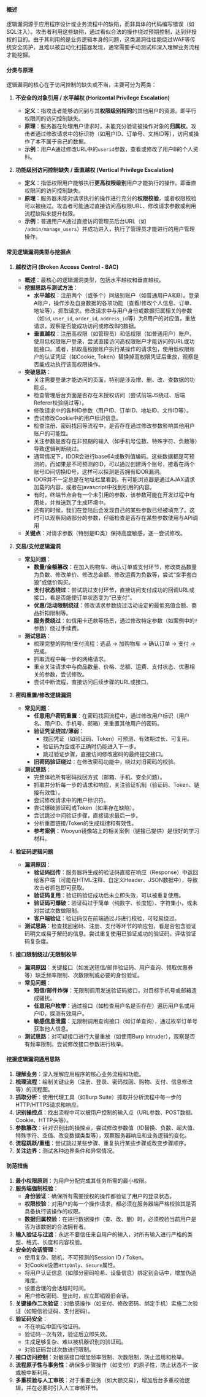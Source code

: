 #### 概述
逻辑漏洞源于应用程序设计或业务流程中的缺陷，而非具体的代码编写错误（如SQL注入）。攻击者利用这些缺陷，通过看似合法的操作绕过预期控制，达到非授权的目的。由于其利用的是业务逻辑本身的问题，这类漏洞往往能绕过WAF等传统安全防护，且难以被自动化扫描器发现，通常需要手动测试和深入理解业务流程才能挖掘。

#### 分类与原理
逻辑漏洞的核心在于访问控制的缺失或不当，主要可分为两类：

1.  **不安全的对象引用 / 水平越权 (Horizontal Privilege Escalation)**
    *   **定义**：指攻击者能够访问到与其**权限级别相同**的其他用户的资源。即平行权限间的访问控制缺失。
    *   **原理**：服务器在处理用户请求时，未能充分验证被操作对象的**归属权**。攻击者通过修改请求中的标识符（如用户ID、订单号、文档ID等），访问或操作了本不属于自己的数据。
    *   **示例**：用户A通过修改URL中的`userid`参数，查看或修改了用户B的个人资料。

2.  **功能级别访问控制缺失 / 垂直越权 (Vertical Privilege Escalation)**
    *   **定义**：指低权限用户能够执行**更高权限级别**用户才能执行的操作。即垂直权限间的访问控制缺失。
    *   **原理**：服务器未能对请求执行的操作进行充分的**权限校验**，或者权限校验可以被绕过。攻击者可能通过直接访问高权限URL、修改请求参数或利用流程缺陷来提升权限。
    *   **示例**：普通用户A通过直接访问管理员后台URL（如 `/admin/manage_users`）并成功进入，执行了管理员才能进行的用户管理操作。

#### 常见逻辑漏洞类型与挖掘点

1.  **越权访问 (Broken Access Control - BAC)**
    *   **概述**：最核心的逻辑漏洞类型，包括水平越权和垂直越权。
    *   **挖掘思路与测试方法**：
        *   **水平越权**：注册两个（或多个）同级别账户（如普通用户A和B）。登录A账户，操作涉及自身数据的各项功能（查看/修改个人信息、订单、地址等），抓取请求。修改请求中与用户身份或数据归属相关的参数（如`id`, `user_id`, `order_id`, `address_id`等）为B用户的对应值，重放请求，观察是否能成功访问或修改B的数据。
        *   **垂直越权**：注册高权限（如管理员）和低权限（如普通用户）账户。使用低权限账户登录，尝试直接访问高权限账户才能访问的URL或功能接口。或者，抓取高权限账户执行某操作的请求包，使用低权限账户的认证凭证（如Cookie, Token）替换掉高权限凭证后重放，观察是否能成功执行该高权限操作。
    *   **突破思路**：
        *   关注需要登录才能访问的页面，特别是涉及增、删、改、查数据的功能点。
        *   检查管理后台页面是否存在未授权访问（尝试前端JS绕过、后端Referer校验绕过等）。
        *   修改请求中的各种ID参数（用户ID、订单ID、地址ID、文件ID等）。
        *   尝试修改Cookie中的用户标识信息。
        *   检查注册、密码找回等流程中，是否存在通过修改参数影响其他用户账户的可能性。
        *   关注参数是否存在非预期的输入（如手机号位数、特殊字符、负数等）导致逻辑判断绕过。
        *   通常情况下，IDOR会进行base64或散列值编码。这些数据都是可预测的。而如果是不可预测的ID，可以通过创建两个账号，接着在两个账号ID间切换ID号，这样可以探测是否拥有IDOR漏洞。
        *   IDOR并不一定总是在地址栏里看到。有可能浏览器是通过AJAX请求加载的内容，或者在javascript中找到引用的内容。
        *   有时，终端节点会有一个未引用的参数，该参数可能在开发过程中有用处，并推送到了生成环境中。
        *   还有的时候，我们在登陆后会发现自己的某些参数已经被填充了。这时可以观察网络部分的参数，仔细检查是否存在某些参数使用与API调用
    *   **关键点**：对请求参数（特别是ID类）保持高度敏感，逐一尝试修改。

2.  **交易/支付逻辑漏洞**
    *   **常见问题**：
        *   **数量/金额篡改**：在加入购物车、确认订单或支付环节，修改商品数量为负数、修改单价、修改总金额、修改运费为负数等，尝试“空手套白狼”或低价购买。
        *   **支付状态绕过**：尝试跳过支付环节，直接访问支付成功的回调URL或接口，看是否能使订单状态变为“已支付”。
        *   **优惠/活动限制绕过**：修改请求参数绕过活动设定的最低充值金额、商品折扣限制等。
        *   **服务费绕过**：如信用卡还款等场景，通过修改特定参数（如案例中的`f`参数）绕过手续费。
    *   **测试思路**：
        *   梳理完整的购物/支付流程：选品 -> 加购物车 -> 确认订单 -> 支付 -> 完成。
        *   抓取流程中每一步的网络请求。
        *   重点关注请求中与商品数量、价格、总额、运费、支付状态、优惠相关的参数，尝试修改。
        *   尝试中断流程，直接访问后续步骤的URL或接口。

3.  **密码重置/修改逻辑漏洞**
    *   **常见问题**：
        *   **任意用户密码重置**：在密码找回流程中，通过修改用户标识（用户名、用户ID、手机号、邮箱）来重置其他用户的密码。
        *   **验证凭证绕过/薄弱**：
            *   找回凭证（如验证码、Token）可预测、有效期过长、可复用。
            *   验证码为空或不正确时仍能进入下一步。
            *   跳过验证步骤，直接访问修改密码的最终提交接口。
        *   **旧密码验证绕过**：在修改密码功能中，绕过对旧密码的校验。
    *   **测试思路**：
        *   完整体验所有密码找回方式（邮箱、手机、安全问题）。
        *   抓取并分析每一步的请求和响应，关注验证机制（验证码、Token、链接有效性）。
        *   尝试修改请求中的用户标识符。
        *   尝试爆破验证码或Token（如果存在缺陷）。
        *   尝试跳过中间验证步骤，直接请求最后一步。
        *   分析重置链接/Token的生成规律和有效性。
        *   **参考案例**：Wooyun镜像站上的相关案例（链接已提供）是很好的学习材料。

4.  **验证码逻辑问题**
    *   **漏洞原因**：
        *   **验证码回传**：服务器将生成的验证码直接在响应（Response）中返回给客户端（可能在HTML注释、自定义Header、JSON数据中），导致攻击者抓包即可获取。
        *   **验证码复用**：验证码验证成功后未立即失效，可以被重复使用。
        *   **验证码可爆破**：验证码过于简单（纯数字、长度短）、字符集小，或未对尝试次数做限制。
        *   **客户端验证**：验证码仅在前端通过JS进行校验，可轻易绕过。
    *   **测试思路**：检查找回密码、注册、支付等环节的响应包，看是否包含验证码明文或易于解码的信息。尝试重复使用已验证成功的验证码。评估验证码复杂度。

5.  **接口限制绕过/无限制枚举**
    *   **漏洞原因**：关键接口（如发送短信/邮件验证码、用户查询、领取优惠券等）缺乏频率限制、次数限制或必要的身份验证。
    *   **常见问题**：
        *   **短信/邮件炸弹**：无限制调用发送验证码接口，对目标手机号或邮箱造成骚扰。
        *   **任意用户枚举**：通过接口（如检查用户名是否存在）遍历用户名或用户ID，探测有效用户。
        *   **敏感信息泄露**：无限制调用查询接口（如订单查询），通过枚举订单号获取他人信息。
    *   **测试思路**：对可疑接口进行大量重放（如使用Burp Intruder），观察是否有频率限制。尝试修改接口参数进行枚举。

#### 挖掘逻辑漏洞通用思路
1.  **理解业务**：深入理解应用程序的核心业务流程和功能。
2.  **梳理流程**：绘制关键业务（注册、登录、密码找回、购物、支付、信息修改等）的流程图。
3.  **抓取分析**：使用代理工具（如Burp Suite）抓取并分析流程中每一步的HTTP/HTTPS请求和响应。
4.  **识别操控点**：找出流程中可以被用户控制的输入点（URL参数、POST数据、Cookie、HTTP头等）。
5.  **参数篡改**：针对识别出的操控点，尝试修改参数值（ID替换、负数、超大值、特殊字符、空值、改变数据类型等），观察服务器响应和业务逻辑的变化。
6.  **流程跳跃/重组**：尝试跳过某些步骤、重复执行某些步骤或改变步骤顺序。
7.  **关注边界**：测试各种边界条件和异常情况。

#### 防范措施
1.  **最小权限原则**：为用户分配完成其任务所需的最小权限。
2.  **服务端强制校验**：
    *   **身份验证**：确保所有需要授权的操作都验证了用户的登录状态。
    *   **权限校验**：对用户的每一个操作请求，都必须在服务器端严格校验其是否具备执行该操作的权限。
    *   **数据归属校验**：在进行数据操作（查、改、删）时，必须校验当前用户是否为该数据的合法拥有者。
3.  **输入验证与过滤**：永远不要信任来自用户的输入，对所有输入进行严格的类型、格式、长度和内容校验。
4.  **安全的会话管理**：
    *   使用复杂、随机、不可预测的Session ID / Token。
    *   对Cookie设置`HttpOnly`、`Secure`属性。
    *   将用户认证信息（如部分密码哈希、设备信息）绑定到会话中，增加伪造难度。
    *   设置合理的会话超时时间。
    *   用户修改密码、登出时，应立即销毁旧会话。
5.  **关键操作二次验证**：对敏感操作（如支付、修改密码、绑定手机）实施二次验证（如短信验证码、支付密码）。
6.  **验证码安全**：
    *   不在响应中回传验证码。
    *   验证码一次有效，验证后立即失效。
    *   生成足够复杂、难以被机器识别的验证码。
    *   对验证码尝试次数进行限制。
7.  **接口访问控制**：对敏感接口增加频率限制、次数限制，防止滥用和枚举。
8.  **流程原子性与事务性**：确保多步骤操作（如支付）的原子性，防止状态不一致或被中断利用。
9.  **多重校验与人工审核**：对于重要业务（如大额交易），增加后台多重校验逻辑，并在必要时引入人工审核环节。